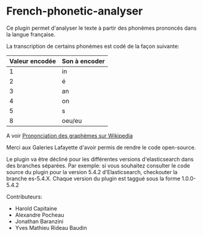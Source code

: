 # French-phonetic-analyser

Ce plugin permet d'analyser le texte à partir des phonèmes prononcés dans la langue française.

La transcription de certains phonèmes est codé de la façon suivante:

|Valeur encodée   | Son à encoder   |
|-----------------|-----------------|
|        1        |          in     |
|        2        |           é     |
|        3        |          an     |
|        4        |          on     |
|        5        |           s     |
|        8        |      oeu/eu     |

A voir <a href="https://fr.wikipedia.org/wiki/Prononciation_du_fran%C3%A7ais#Prononciation_des_graph.C3.A8mes"/> Prononciation des graphèmes sur Wikipedia</a>


Merci aux Galeries Lafayette d'avoir permis de rendre le code open-source.

Le plugin va être décliné pour les différentes versions d'elasticsearch dans des branches séparées.
Par exemple: si vous souhaitez consulter le code source du plugin pour la version 5.4.2 d'Elasticsearch, checkouter la branche es-5.4.X.
Chaque version du plugin est taggué sous la forme 1.0.0-5.4.2
  




Contributeurs:

* Harold Capitaine
* Alexandre Pocheau  
* Jonathan Baranzini
* Yves Mathieu Rideau Baudin